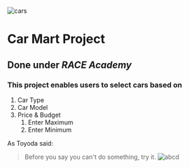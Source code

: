 
![cars](https://user-images.githubusercontent.com/69613784/103737649-87fa2480-502d-11eb-95c4-09015f673d4c.jpg)
# **Car Mart Project**
## Done under _RACE Academy_
### This project enables users to select cars based on 
1. Car Type
1. Car Model
1. Price & Budget
   1. Enter Maximum
   1. Enter Minimum

As Toyoda said:

> Before you say you can't do something, 
> try it.
![abcd](https://www.drivespark.com/images/2020-08/toyota-urban-cruiser-exterior-2.jpg)
